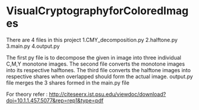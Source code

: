 # VisualCryptographyforColoredImages
There are 4 files in this project
1.CMY_decomposition.py
2.halftone.py
3.main.py
4.output.py

The first py file is to decompose the given in image into three individual C,M,Y monotone images.
The second file converts the monotone images into its respective halftones.
The third file converts the halftone images into respective shares when overlapped should form the actual image.
output.py file merges the 3 shares formed in the main.py file

For theory refer : http://citeseerx.ist.psu.edu/viewdoc/download?doi=10.1.1.457.5077&rep=rep1&type=pdf
